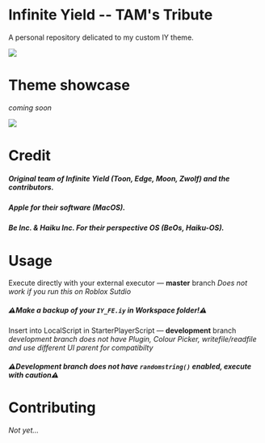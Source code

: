 # Infinite Yield -- TAM's Tribute
A personal repository delicated to my custom IY theme.

![](https://media.discordapp.net/attachments/1127984104294592603/1140300769753567402/I-think-it_s-good.webp?width=336&height=432)

# Theme showcase
*coming soon*

![](https://media.discordapp.net/stickers/1031938879290347540.webp?size=160)

# Credit
##### **Original team of Infinite Yield** (Toon, Edge, Moon, Zwolf) and the contributors.
##### **Apple** for their software (MacOS).
##### **Be Inc.** & **Haiku Inc.** For their perspective OS (BeOs, Haiku-OS).

# Usage
Execute directly with your external executor — **master** branch
*Does not work if you run this on Roblox Sutdio*
##### ⚠️Make a backup of your `IY_FE.iy` in Workspace folder!⚠️


Insert into LocalScript in StarterPlayerScript — **development** branch
*development branch does not have Plugin, Colour Picker, writefile/readfile and use different UI parent for compatibilty*
##### ⚠️Development branch does not have `randomstring()` enabled, execute with caution⚠️

# Contributing
*Not yet...*


